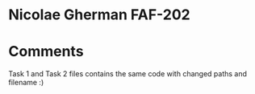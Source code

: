 # Nicolae Gherman FAF-202 

# Comments 
Task 1 and Task 2  files contains  the same code with changed paths and filename :)  
